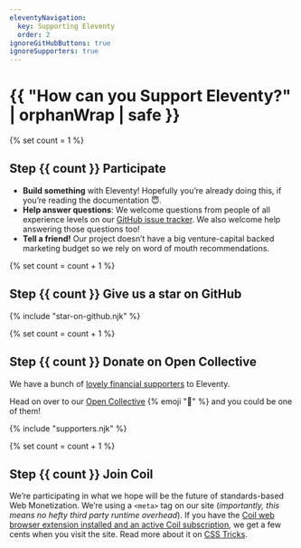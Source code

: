 ```yaml
---
eleventyNavigation:
  key: Supporting Eleventy
  order: 2
ignoreGitHubButtons: true
ignoreSupporters: true
---
```

# {{ "How can you Support Eleventy?" | orphanWrap | safe }}

{% set count = 1 %}
## <span class="numberflag"><span class="sr-only">Step</span> {{ count }}</span> Participate

* **Build something** with Eleventy! Hopefully you’re already doing this, if you’re reading the documentation 😇.
* **Help answer questions**: We welcome questions from people of all experience levels on our [GitHub issue tracker](https://github.com/11ty/eleventy/issues). We also welcome help answering those questions too!
* **Tell a friend!** Our project doesn’t have a big venture-capital backed marketing budget so we rely on word of mouth recommendations.

{% set count = count + 1 %}
## <span class="numberflag"><span class="sr-only">Step</span> {{ count }}</span> Give us a star on GitHub

{% include "star-on-github.njk" %}

{% set count = count + 1 %}
## <span class="numberflag"><span class="sr-only">Step</span> {{ count }}</span> Donate on Open Collective

We have a bunch of [lovely financial supporters](/docs/supporters/) to Eleventy.

Head on over to our [Open Collective](https://opencollective.com/11ty) {% emoji "🎁" %} and you could be one of them!

{% include "supporters.njk" %}

{% set count = count + 1 %}
## <span class="numberflag"><span class="sr-only">Step</span> {{ count }}</span> Join Coil

We’re participating in what we hope will be the future of standards-based Web Monetization. We’re using a `<meta>` tag on our site (_importantly, this means no hefty third party runtime overhead_). If you have the [Coil web browser extension installed and an active Coil subscription](https://coil.com/), we get a few cents when you visit the site. Read more about it on [CSS Tricks](https://css-tricks.com/site-monetization-with-coil-and-removing-ads-for-supporters/).
